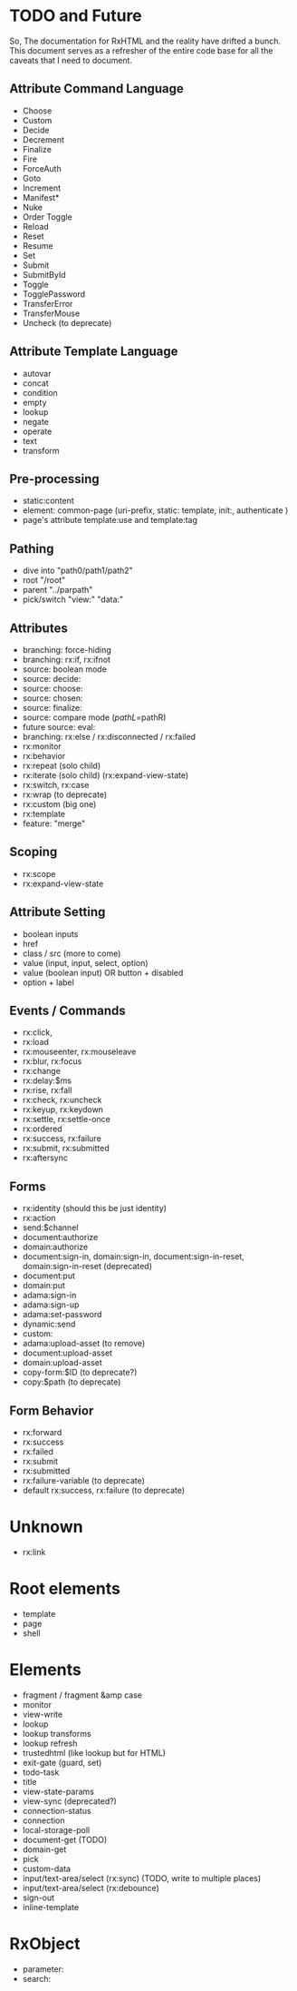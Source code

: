# TODO and Future

So, The documentation for RxHTML and the reality have drifted a bunch. This document serves as a refresher of the entire code base for all the caveats that I need to document.

## Attribute Command Language
* Choose
* Custom
* Decide
* Decrement
* Finalize
* Fire
* ForceAuth
* Goto
* Increment
* Manifest*
* Nuke
* Order Toggle
* Reload
* Reset
* Resume
* Set
* Submit
* SubmitById
* Toggle
* TogglePassword
* TransferError
* TransferMouse
* Uncheck (to deprecate)

## Attribute Template Language

* autovar
* concat
* condition
* empty
* lookup
* negate
* operate
* text
* transform

 ## Pre-processing

* static:content
* element: common-page (uri-prefix, static: template, init:, authenticate )
* page's attribute template:use and template:tag

## Pathing
* dive into "path0/path1/path2"
* root "/root"
* parent "../parpath"
* pick/switch "view:" "data:"

## Attributes
* branching: force-hiding
* branching: rx:if, rx:ifnot
* source: boolean mode
* source: decide:
* source: choose:
* source: chosen:
* source: finalize: 
* source: compare mode ($pathL=$pathR)
* future source: eval:
* branching: rx:else / rx:disconnected / rx:failed
* rx:monitor
* rx:behavior
* rx:repeat (solo child)
* rx:iterate (solo child) (rx:expand-view-state)
* rx:switch, rx:case
* rx:wrap (to deprecate)
* rx:custom (big one)
* rx:template
* feature: "merge"

## Scoping
* rx:scope
* rx:expand-view-state

## Attribute Setting
* boolean inputs
* href
* class / src (more to come)
* value (input, input, select, option)
* value (boolean input) OR button + disabled
* option + label

## Events / Commands
* rx:click,
* rx:load
* rx:mouseenter, rx:mouseleave
* rx:blur, rx:focus
* rx:change
* rx:delay:$ms
* rx:rise, rx:fall
* rx:check, rx:uncheck
* rx:keyup, rx:keydown
* rx:settle, rx:settle-once
* rx:ordered
* rx:success, rx:failure
* rx:submit, rx:submitted
* rx:aftersync

## Forms
* rx:identity (should this be just identity)
* rx:action
* send:$channel
* document:authorize
* domain:authorize
* document:sign-in, domain:sign-in, document:sign-in-reset, domain:sign-in-reset (deprecated)
* document:put
* domain:put
* adama:sign-in
* adama:sign-up
* adama:set-password
* dynamic:send
* custom:
* adama:upload-asset (to remove)
* document:upload-asset
* domain:upload-asset
* copy-form:$ID (to deprecate?)
* copy:$path (to deprecate)

## Form Behavior
* rx:forward
* rx:success
* rx:failed
* rx:submit
* rx:submitted
* rx:failure-variable (to deprecate)
* default rx:success, rx:failure (to deprecate)

# Unknown
* rx:link

# Root elements
* template
* page
* shell

# Elements
* fragment / fragment &amp case
* monitor
* view-write
* lookup
* lookup transforms
* lookup refresh
* trustedhtml (like lookup but for HTML)
* exit-gate (guard, set)
* todo-task
* title
* view-state-params
* view-sync (deprecated?)
* connection-status
* connection
* local-storage-poll
* document-get (TODO)
* domain-get
* pick
* custom-data
* input/text-area/select (rx:sync) (TODO, write to multiple places)
* input/text-area/select (rx:debounce)
* sign-out
* inline-template

# RxObject
* parameter:
* search: